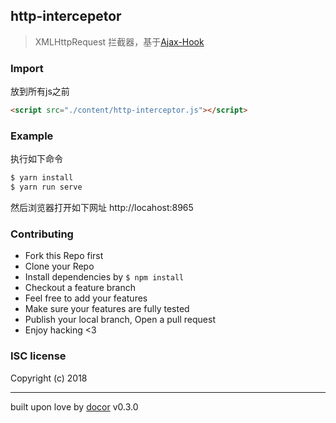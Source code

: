## http-intercepetor
> XMLHttpRequest 拦截器，基于[Ajax-Hook](https://github.com/wendux/Ajax-hook)

### Import
放到所有js之前
```html
<script src="./content/http-interceptor.js"></script>
```

### Example
执行如下命令
```bash
$ yarn install
$ yarn run serve
```
然后浏览器打开如下网址
http://locahost:8965

### Contributing
- Fork this Repo first
- Clone your Repo
- Install dependencies by `$ npm install`
- Checkout a feature branch
- Feel free to add your features
- Make sure your features are fully tested
- Publish your local branch, Open a pull request
- Enjoy hacking <3

### ISC license
Copyright (c) 2018 



---
built upon love by [docor](https://github.com/turingou/docor.git) v0.3.0

